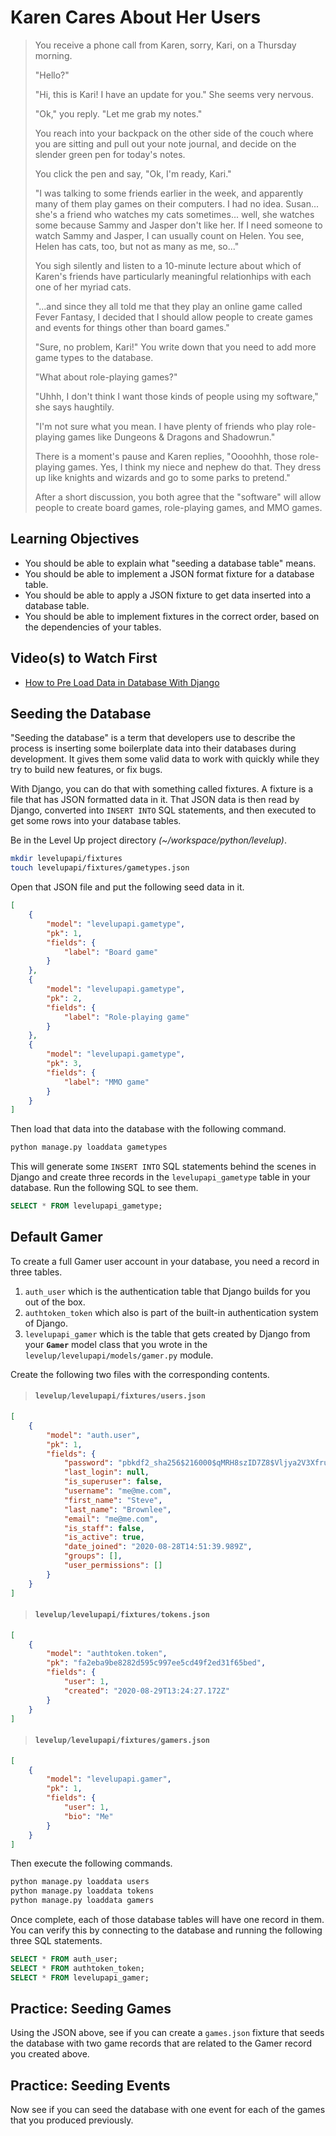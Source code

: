 # Karen Cares About Her Users

> You receive a phone call from Karen, sorry, Kari, on a Thursday morning.
>
> "Hello?"
>
> "Hi, this is Kari! I have an update for you." She seems very nervous.
>
> "Ok," you reply. "Let me grab my notes."
>
> You reach into your backpack on the other side of the couch where you are sitting and pull out your note journal, and decide on the slender green pen for today's notes.
>
> You click the pen and say, "Ok, I'm ready, Kari."
>
> "I was talking to some friends earlier in the week, and apparently many of them play games on their computers. I had no idea. Susan... she's a friend who watches my cats sometimes... well, she watches some because Sammy and Jasper don't like her. If I need someone to watch Sammy and Jasper, I can usually count on Helen. You see, Helen has cats, too, but not as many as me, so..."
>
> You sigh silently and listen to a 10-minute lecture about which of Karen's friends have particularly meaningful relationhips with each one of her myriad cats.
>
> "...and since they all told me that they play an online game called Fever Fantasy, I decided that I should allow people to create games and events for things other than board games."
>
> "Sure, no problem, Kari!" You write down that you need to add more game types to the database.
>
> "What about role-playing games?"
>
> "Uhhh, I don't think I want those kinds of people using my software," she says haughtily.
>
> "I'm not sure what you mean. I have plenty of friends who play role-playing games like Dungeons & Dragons and Shadowrun."
>
> There is a moment's pause and Karen replies, "Oooohhh, those role-playing games. Yes, I think my niece and nephew do that. They dress up like knights and wizards and go to some parks to pretend."
>
> After a short discussion, you both agree that the "software" will allow people to create board games, role-playing games, and MMO games.

## Learning Objectives

* You should be able to explain what "seeding a database table" means.
* You should be able to implement a JSON format fixture for a database table.
* You should be able to apply a JSON fixture to get data inserted into a database table.
* You should be able to implement fixtures in the correct order, based on the dependencies of your tables.

## Video(s) to Watch First

* [How to Pre Load Data in Database With Django](https://www.youtube.com/watch?v=1_MROM737FI)

## Seeding the Database

"Seeding the database" is a term that developers use to describe the process is inserting some boilerplate data into their databases during development. It gives them some valid data to work with quickly while they try to build new features, or fix bugs.

With Django, you can do that with something called fixtures. A fixture is a file that has JSON formatted data in it. That JSON data is then read by Django, converted into `INSERT INTO` SQL statements, and then executed to get some rows into your database tables.


Be in the Level Up project directory _(~/workspace/python/levelup)_.

```sh
mkdir levelupapi/fixtures
touch levelupapi/fixtures/gametypes.json
```

Open that JSON file and put the following seed data in it.

```json
[
    {
        "model": "levelupapi.gametype",
        "pk": 1,
        "fields": {
            "label": "Board game"
        }
    },
    {
        "model": "levelupapi.gametype",
        "pk": 2,
        "fields": {
            "label": "Role-playing game"
        }
    },
    {
        "model": "levelupapi.gametype",
        "pk": 3,
        "fields": {
            "label": "MMO game"
        }
    }
]
```

Then load that data into the database with the following command.

```sh
python manage.py loaddata gametypes
```

This will generate some `INSERT INTO` SQL statements behind the scenes in Django and create three records in the `levelupapi_gametype` table in your database. Run the following SQL to see them.

```sql
SELECT * FROM levelupapi_gametype;
```

## Default Gamer

To create a full Gamer user account in your database, you need a record in three tables.

1. `auth_user` which is the authentication table that Django builds for you out of the box.
1. `authtoken_token` which also is part of the built-in authentication system of Django.
1. `levelupapi_gamer` which is the table that gets created by Django from your **`Gamer`** model class that you wrote in the `levelup/levelupapi/models/gamer.py` module.

Create the following two files with the corresponding contents.

> #### `levelup/levelupapi/fixtures/users.json`

```json
[
    {
        "model": "auth.user",
        "pk": 1,
        "fields": {
            "password": "pbkdf2_sha256$216000$qMRH8szID7Z8$Vljya2V3XfruOHuvx1hGz9ZyKg4bxbw7rc2WO0gTR7I=",
            "last_login": null,
            "is_superuser": false,
            "username": "me@me.com",
            "first_name": "Steve",
            "last_name": "Brownlee",
            "email": "me@me.com",
            "is_staff": false,
            "is_active": true,
            "date_joined": "2020-08-28T14:51:39.989Z",
            "groups": [],
            "user_permissions": []
        }
    }
]
```

> #### `levelup/levelupapi/fixtures/tokens.json`

```json
[
    {
        "model": "authtoken.token",
        "pk": "fa2eba9be8282d595c997ee5cd49f2ed31f65bed",
        "fields": {
            "user": 1,
            "created": "2020-08-29T13:24:27.172Z"
        }
    }
]
```


> #### `levelup/levelupapi/fixtures/gamers.json`

```json
[
    {
        "model": "levelupapi.gamer",
        "pk": 1,
        "fields": {
            "user": 1,
            "bio": "Me"
        }
    }
]
```

Then execute the following commands.

```sh
python manage.py loaddata users
python manage.py loaddata tokens
python manage.py loaddata gamers
```

Once complete, each of those database tables will have one record in them. You can verify this by connecting to the database and running the following three SQL statements.

```sql
SELECT * FROM auth_user;
SELECT * FROM authtoken_token;
SELECT * FROM levelupapi_gamer;
```

## Practice: Seeding Games

Using the JSON above, see if you can create a `games.json` fixture that seeds the database with two game records that are related to the Gamer record you created above.

## Practice: Seeding Events

Now see if you can seed the database with one event for each of the games that you produced previously.